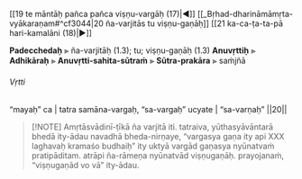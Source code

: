 [[19 te māntāḥ pañca pañca viṣṇu-vargāḥ (17)|◀]]  [[_Bṛhad-dharināmāmṛta-vyākaraṇam#^cf3044|20 ña-varjitās tu viṣṇu-gaṇāḥ]]  [[21 ka-ca-ṭa-ta-pā hari-kamalāni (18)|▶]] 

**Padecchedaḥ**  ⪢  ña-varjitāḥ (1.3); tu; viṣṇu-gaṇāḥ (1.3)
**Anuvṛttiḥ**  ⪢ 
**Adhikāraḥ**  ⪢
**Anuvṛtti-sahita-sūtraṁ**  ⪢
**Sūtra-prakāra**  ⪢  saṁjñā

###### Vṛtti
“mayaḥ” ca | tatra samāna-vargaḥ, “sa-vargaḥ” ucyate | “sa-varṇaḥ” ||20||


> [!NOTE] Amṛtāsvādinī-ṭīkā
> ña varjitā iti. tatraiva, yūthasyāvāntarā bhedā ity-ādau navadhā bheda-nirṇaye, “vargasya gaṇa ity api XXX laghavaḥ kramaśo budhaiḥ” ity uktyā vargād gaṇasya nyūnatvaṁ pratipāditam. atrāpi ña-rāmeṇa nyūnatvād viṣṇugaṇāḥ. prayojanaṁ, “viṣṇugaṇād vo vā” ity-ādau.
